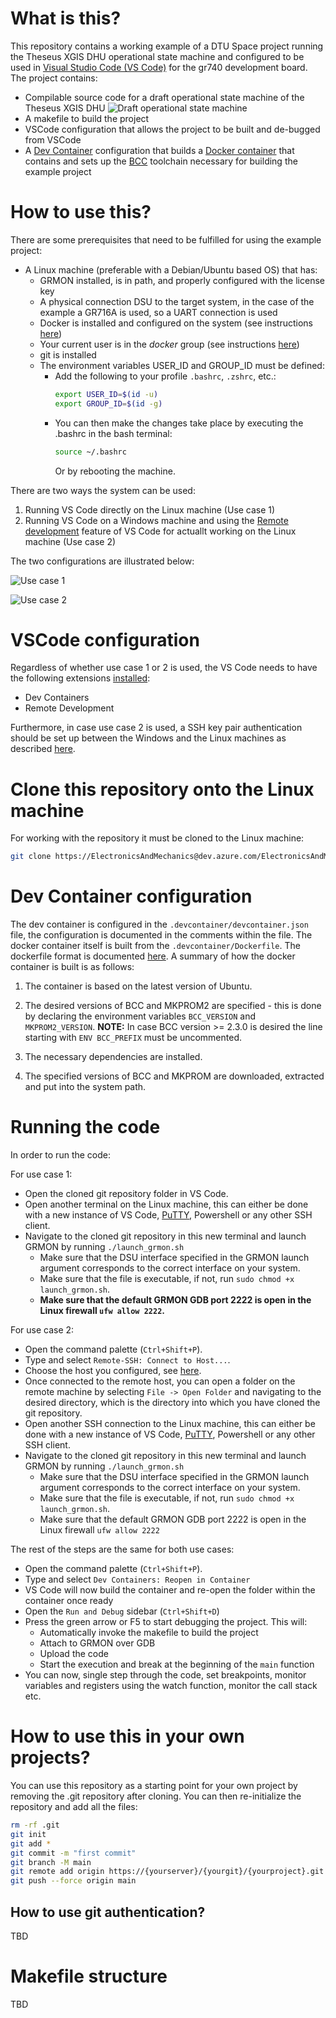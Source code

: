 # What is this?

This repository contains a working example of a DTU Space project running the Theseus XGIS DHU operational state machine and configured to be used in [Visual Studio Code (VS Code)](https://code.visualstudio.com/) for the gr740 development board. The project contains:

- Compilable source code for a draft operational state machine of the Theseus XGIS DHU
  ![Draft operational state machine](docs/I-DHU_Operational_Modes.png "Draft operational state machine")
- A makefile to build the project
- VSCode configuration that allows the project to be built and de-bugged from VSCode
- A [Dev Container](https://code.visualstudio.com/docs/devcontainers/create-dev-container) configuration that builds a [Docker container](https://docker.com/resources/what-container/) that contains and sets up the [BCC](https://gaisler.com/index.php/products/operating-systems/bcc) toolchain necessary for building the example project

# How to use this?

There are some prerequisites that need to be fulfilled for using the example project:

- A Linux machine (preferable with a Debian/Ubuntu based OS) that has:
    - GRMON installed, is in path, and properly configured with the license key
    - A physical connection DSU to the target system, in the case of the example a GR716A is used, so a UART connection is used
    - Docker is installed and configured on the system (see instructions [here](https://docs.docker.com/engine/install/ubuntu/))
    - Your current user is in the *docker* group (see instructions [here](https://docs.docker.com/engine/install/linux-postinstall/))
    - git is installed
    - The environment variables USER_ID and GROUP_ID must be defined:
        - Add the following to your profile `.bashrc`, `.zshrc`, etc.:
            ```sh
            export USER_ID=$(id -u)
            export GROUP_ID=$(id -g)
            ```
        - You can then make the changes take place by executing the .bashrc in the bash terminal:
            ```sh
            source ~/.bashrc
            ```
            Or by rebooting the machine.

There are two ways the system can be used:

1. Running VS Code directly on the Linux machine (Use case 1)
2. Running VS Code on a Windows machine and using the [Remote development](https://code.visualstudio.com/docs/remote/ssh) feature of VS Code for actuallt working on the Linux machine (Use case 2)

The two configurations are illustrated below:

![Use case 1](docs/use_case_1.png "Use case 1")

![Use case 2](docs/use_case_2.png "Use case 2")

# VSCode configuration

Regardless of whether use case 1 or 2 is used, the VS Code needs to have the following extensions [installed](https://code.visualstudio.com/docs/editor/extension-marketplace):

- Dev Containers
- Remote Development

Furthermore, in case use case 2 is used, a SSH key pair authentication should be set up between the Windows and the Linux machines as described [here](docs/ssh_authentication_between_windows_and_linux.md).

# Clone this repository onto the Linux machine

For working with the repository it must be cloned to the Linux machine:

```sh
git clone https://ElectronicsAndMechanics@dev.azure.com/ElectronicsAndMechanics/ELMECH%20Embedded%20Coding%20Standard/_git/VScode_example <PATH TO LOCATION ON YOUR MACHINE>
```

# Dev Container configuration

The dev container is configured in the `.devcontainer/devcontainer.json` file, the configuration is documented in the comments within the file. The docker container itself is built from the `.devcontainer/Dockerfile`. The dockerfile format is documented [here](https://docs.docker.com/reference/dockerfile/). A summary of how the docker container is built is as follows:

1. The container is based on the latest version of Ubuntu.
2. The desired versions of BCC and MKPROM2 are specified - this is done by declaring the environment variables `BCC_VERSION` and `MKPROM2_VERSION`. **NOTE:** In case BCC version >= 2.3.0 is desired the line starting with `ENV BCC_PREFIX` must be uncommented.

3. The necessary dependencies are installed.
4. The specified versions of BCC and MKPROM are downloaded, extracted and put into the system path.

# Running the code

In order to run the code:

For use case 1:

   - Open the cloned git repository folder in VS Code.
   - Open another terminal on the Linux machine, this can either be done with a new instance of VS Code, [PuTTY](https://putty.org/), Powershell or any other SSH client.
   - Navigate to the cloned git repository in this new terminal and launch GRMON by running `./launch_grmon.sh`
        - Make sure that the DSU interface specified in the GRMON launch argument corresponds to the correct interface on your system.
        - Make sure that the file is executable, if not, run `sudo chmod +x launch_grmon.sh`.
        - **Make sure that the default GRMON GDB port 2222 is open in the Linux firewall `ufw allow 2222`.**

For use case 2:

   - Open the command palette (`Ctrl+Shift+P`).
   - Type and select `Remote-SSH: Connect to Host...`.
   - Choose the host you configured, see [here](docs/ssh_authentication_between_windows_and_linux.md).
   - Once connected to the remote host, you can open a folder on the remote machine by selecting `File -> Open Folder` and navigating to the desired directory, which is the directory into which you have cloned the git repository.
   - Open another SSH connection to the Linux machine, this can either be done with a new instance of VS Code, [PuTTY](https://putty.org/), Powershell or any other SSH client.
   - Navigate to the cloned git repository in this new terminal and launch GRMON by running `./launch_grmon.sh`
        - Make sure that the DSU interface specified in the GRMON launch argument corresponds to the correct interface on your system.
        - Make sure that the file is executable, if not, run `sudo chmod +x launch_grmon.sh`.
        - Make sure that the default GRMON GDB port 2222 is open in the Linux firewall `ufw allow 2222`

The rest of the steps are the same for both use cases:

   - Open the command palette (`Ctrl+Shift+P`).
   - Type and select `Dev Containers: Reopen in Container`
   - VS Code will now build the container and re-open the folder within the container once ready
   - Open the `Run and Debug` sidebar (`Ctrl+Shift+D`)
   - Press the green arrow or F5 to start debugging the project. This will:
        - Automatically invoke the makefile to build the project
        - Attach to GRMON over GDB
        - Upload the code
        - Start the execution and break at the beginning of the `main` function
   - You can now, single step through the code, set breakpoints, monitor variables and registers using the watch function, monitor the call stack etc.


# How to use this in your own projects?

You can use this repository as a starting point for your own project by removing the .git repository after cloning. You can then re-initialize the repository and add all the files:

```sh
rm -rf .git
git init
git add *
git commit -m "first commit"
git branch -M main
git remote add origin https://{yourserver}/{yourgit}/{yourproject}.git
git push --force origin main
```

## How to use git authentication?

TBD

# Makefile structure

TBD
